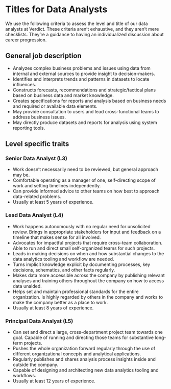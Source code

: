 # Titles for Data Analysts

We use the following criteria to assess the level and title of our data analysts at Verdict. These criteria aren’t exhaustive, and they aren’t mere checklists. They’re a guidance to having an individualized discussion about career progression.

## General job description
- Analyzes complex business problems and issues using data from internal and external sources to provide insight to decision-makers.
- Identifies and interprets trends and patterns in datasets to locate influences.
- Constructs forecasts, recommendations and strategic/tactical plans based on business data and market knowledge.
- Creates specifications for reports and analysis based on business needs and required or available data elements.
- May provide consultation to users and lead cross-functional teams to address business issues.
- May directly produce datasets and reports for analysis using system reporting tools.

## Level specific traits
### Senior Data Analyst (L3)
- Work doesn’t necessarily need to be reviewed, but general approach may be.
- Comfortable operating as a manager of one, self-directing scope of work and setting timelines independently.
- Can provide informed advice to other teams on how best to approach data-related problems.
- Usually at least 5 years of experience.

### Lead Data Analyst (L4)
- Work happens autonomously with no regular need for unsolicited review. Brings in appropriate stakeholders for input and feedback on a timeline that makes sense for all involved.
- Advocates for impactful projects that require cross-team collaboration. Able to run and direct small self-organized teams for such projects.
- Leads in making decisions on when and how substantial changes to the data analytics tooling and workflow are needed.
- Turns implicit knowledge explicit by documenting processes, key decisions, schematics, and other facts regularly.
- Makes data more accessible across the company by publishing relevant analyses and training others throughout the company on how to access data unaided.
- Helps set and maintain professional standards for the entire organization. Is highly regarded by others in the company and works to make the company better as a place to work.
- Usually at least 8 years of experience.

### Principal Data Analyst (L5)
- Can set and direct a large, cross-department project team towards one goal. Capable of running and directing those teams for substantive long-term projects.
- Pushes the whole organization forward regularly through the use of different organizational concepts and analytical applications.
- Regularly publishes and shares analysis process insights inside and outside the company.
- Capable of designing and architecting new data analytics tooling and workflows.
- Usually at least 12 years of experience.

